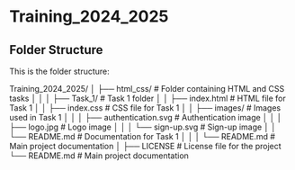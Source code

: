# Training_2024_2025

## Folder Structure

This is the folder structure:

Training_2024_2025/
│
├── html_css/                   # Folder containing HTML and CSS tasks
│   │
│   ├── Task_1/                 # Task 1 folder
│   │   ├── index.html          # HTML file for Task 1
│   │   ├── index.css           # CSS file for Task 1
│   │   ├── images/             # Images used in Task 1
│   │   │   ├── authentication.svg  # Authentication image
│   │   │   ├── logo.jpg        # Logo image
│   │   │   └── sign-up.svg     # Sign-up image
│   │   └── README.md           # Documentation for Task 1
│   │
│   └── README.md               # Main project documentation
│
├── LICENSE                     # License file for the project
└── README.md                   # Main project documentation
